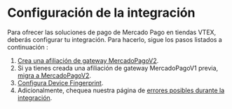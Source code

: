 # Configuración de la integración 

Para ofrecer las soluciones de pago de Mercado Pago en tiendas VTEX, deberás configurar tu integración. Para hacerlo, sigue los pasos listados a continuación	: 

1. [Crea una afiliación de gateway MercadoPagoV2](/developers/es/docs/vtex/integration/create-gateway-affiliations-v2). 
2. Si ya tienes creada una afiliación de gateway MercadoPagoV1 previa, [migra a MercadoPagoV2](/developers/es/docs/vtex/integration/v1-v2-migration). 
3. [Configura Device Fingerprint](/developers/es/docs/vtex/integration/configure-device-fingerprint). 
4. Adicionalmente, chequea nuestra página de [errores posibles durante la integración](/developers/es/docs/vtex/integration/possible-errors). 